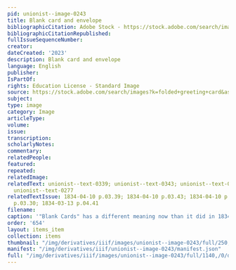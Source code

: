 ```yaml
---
pid: unionist--image-0243
title: Blank card and envelope
bibliographicCitation: Adobe Stock - https://stock.adobe.com/search/images?k=folded+greeting+card&asset_id=203180881
bibliographicCitationRepublished: 
fullIssueSequenceNumber: 
creator: 
dateCreated: '2023'
description: Blank card and envelope
language: English
publisher: 
IsPartOf: 
rights: Education License - Standard Image
source: https://stock.adobe.com/search/images?k=folded+greeting+card&asset_id=203180881
subject: 
type: image
category: Image
articleType: 
volume: 
issue: 
transcription: 
scholarlyNotes: 
commentary: 
relatedPeople: 
featured: 
repeated: 
relatedImage: 
relatedText: unionist--text-0339; unionist--text-0343; unionist--text-0387; unionist--text-0266;
  unionist--text-0277
relatedTextIssue: 1834-04-10 p.03.39; 1834-04-10 p.03.43; 1834-04-10 p.04.87; 1834-03-13
  p.03.30; 1834-03-13 p.04.41
filename: 
caption: '"Blank Cards" has a different meaning now than it did in 1834.'
order: '654'
layout: items_item
collection: items
thumbnail: "/img/derivatives/iiif/images/unionist--image-0243/full/250,/0/default.jpg"
manifest: "/img/derivatives/iiif/unionist--image-0243/manifest.json"
full: "/img/derivatives/iiif/images/unionist--image-0243/full/1140,/0/default.jpg"
---
```

